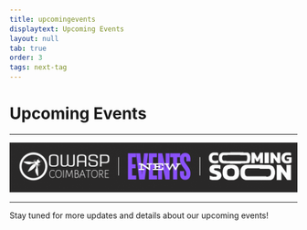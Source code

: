 ```yaml
---
title: upcomingevents
displaytext: Upcoming Events
layout: null
tab: true
order: 3
tags: next-tag
---
```


# Upcoming Events

---

![Coming Soon](assets/images/coming_soon_.gif)

---

Stay tuned for more updates and details about our upcoming events!
